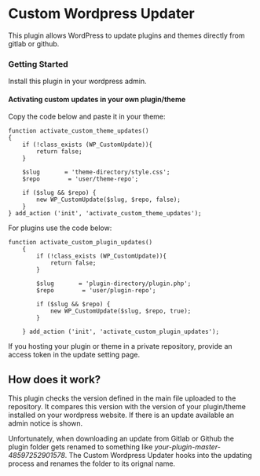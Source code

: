 # Custom Wordpress Updater

This plugin allows WordPress to update plugins and themes directly from gitlab or github.

### Getting Started

Install this plugin in your wordpress admin. 

#### Activating custom updates in your own plugin/theme
Copy the code below and paste it in your theme:
```
function activate_custom_theme_updates()
{
    if (!class_exists (WP_CustomUpdate)){
        return false;
    }

    $slug       = 'theme-directory/style.css';
    $repo        = 'user/theme-repo';

    if ($slug && $repo) {
        new WP_CustomUpdate($slug, $repo, false);
    }
} add_action ('init', 'activate_custom_theme_updates');
```
For plugins use the code below:
```
function activate_custom_plugin_updates()
	{
		if (!class_exists (WP_CustomUpdate)){
			return false;
		}

		$slug       = 'plugin-directory/plugin.php';
		$repo        = 'user/plugin-repo';

		if ($slug && $repo) {
			new WP_CustomUpdate($slug, $repo, true);
		}

	} add_action ('init', 'activate_custom_plugin_updates');
```


If you hosting your plugin or theme in a private repository, provide an access token in the update setting page. 

## How does it work?
This plugin checks the version defined in the main file uploaded to the repository. 
It compares this version with the version of your plugin/theme installed on your wordpress website.
If there is an update available an admin notice is shown. 

Unfortunately, when downloading an update from Gitlab or Github the plugin folder gets renamed to 
something like *your-plugin-master-48597252901578*. The Custom Wordpress Updater hooks into the updating process 
and renames the folder to its orignal name.  
